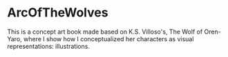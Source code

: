 # ArcOfTheWolves
This is a concept art book made based on K.S. Villoso's, The Wolf of Oren-Yaro, where I show how I conceptualized her characters as visual representations: illustrations.
